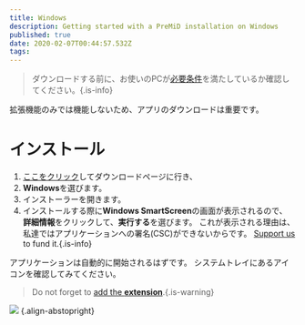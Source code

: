 ```yaml
---
title: Windows
description: Getting started with a PreMiD installation on Windows
published: true
date: 2020-02-07T00:44:57.532Z
tags:
---
```


> ダウンロードする前に、お使いのPCが[必要条件](/install/requirements)を満たしているか確認してください。{.is-info}

拡張機能のみでは機能しないため、アプリのダウンロードは重要です。

# インストール
1. [ここをクリック](https://premid.app/downloads)してダウンロードページに行き、
2. **Windows**を選びます。
3. インストーラーを開きます。
4. インストールする際に**Windows SmartScreen**の画面が表示されるので、 **詳細情報**をクリックして、**実行する**を選びます。 これが表示される理由は、私達ではアプリケーションへの署名(CSC)ができないからです。 [Support us](https://www.patreon.com/Timeraa) to fund it.{.is-info}

アプリケーションは自動的に開始されるはずです。 システムトレイにあるアイコンを確認してみてください。

> Do not forget to [add the **extension**](/install).{.is-warning}

![](https://a.icons8.com/djxbtnYm/GBjHDS/svg.svg) {.align-abstopright}